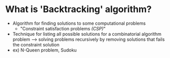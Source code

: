 # What is 'Backtracking' algorithm?

- Algorithm for finding solutions to some computational problems
    - "Constraint satisfaction problems _(CSP)_"
- Technique for listing all possible solutions for a combinatorial algorithm
 problem --> solving problems recursively by removing solutions that fails
  the constraint
  solution
- ex) N-Queen problem, Sudoku